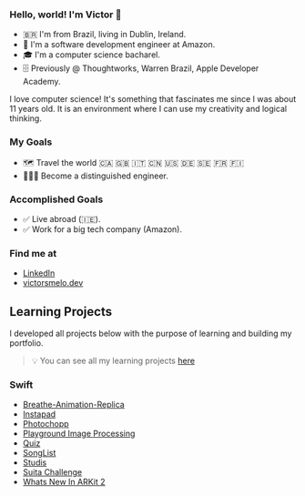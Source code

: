 ### Hello, world! I'm Victor 👋

* 🇧🇷 I'm from Brazil, living in Dublin, Ireland.
* 📱 I'm a software development engineer at Amazon.
* 🎓 I'm a computer science bacharel.
* 🗄 Previously @ Thoughtworks, Warren Brazil, Apple Developer Academy.

I love computer science! It's something that fascinates me since I was about 11 years old. It is an environment where I can use my creativity and logical thinking.

### My Goals
* 🗺 Travel the world 🇨🇦 🇬🇧 🇮🇹 🇨🇳 🇺🇸 🇩🇪 🇸🇪 🇫🇷 🇫🇮 
* 👨🏻‍💻 Become a distinguished engineer.

### Accomplished Goals

* ✅ Live abroad (🇮🇪).
* ✅ Work for a big tech company (Amazon).


### Find me at
* [LinkedIn](https://www.linkedin.com/in/vsmelo/)
* [victorsmelo.dev](http://victor.dev.br)


## Learning Projects

I developed all projects below with the purpose of learning and building my portfolio.

> 💡 You can see all my learning projects [here](https://github.com/vctrsmelo?tab=repositories&q=%23project&type=public)

### Swift
* <a href="https://github.com/vctrsmelo/Breathe-Animation-Replica" target="_blank">Breathe-Animation-Replica</a>
* [Instapad](https://github.com/vctrsmelo/instapad)
* [Photochopp](https://github.com/vctrsmelo/Photochopp)
* [Playground Image Processing](https://github.com/vctrsmelo/Playground-Image-Processing)
* [Quiz](https://github.com/vctrsmelo/Quiz)
* [SongList](https://github.com/vctrsmelo/SongList)
* [Studis](https://github.com/vctrsmelo/Studis)
* [Suita Challenge](https://github.com/vctrsmelo/suita-challenge)
* [Whats New In ARKit 2](https://github.com/vctrsmelo/WhatsNewInARKit2)

<!--
**vctrsmelo/vctrsmelo** is a ✨ _special_ ✨ repository because its `README.md` (this file) appears on your GitHub profile.

Here are some ideas to get you started:

- 🔭 I’m currently working on ...
- 🌱 I’m currently learning ...
- 👯 I’m looking to collaborate on ...
- 🤔 I’m looking for help with ...
- 💬 Ask me about ...
- 📫 How to reach me: ...
- 😄 Pronouns: ...
- ⚡ Fun fact: ...
-->
